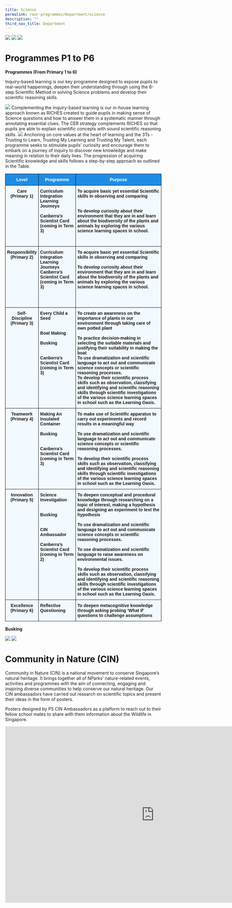 ```yaml
---
title: Science
permalink: /our-programmes/Department/science
description: ""
third_nav_title: Department
---
```

![](/images/Science%20Banner.png)
![](/images/Science%20Vision.png)
![](/images/Science%20Mission.png)

# Programmes P1 to P6
**Programmes (From Primary 1 to 6)**

Inquiry-based learning is our key programme designed to expose pupils to real-world happenings, deepen their understanding through using the 6-step Scientific Method in solving Science problems and develop their scientific reasoning skills. 

![](/images/Science%20Scientific%20Method.png)
Complementing the inquiry-based learning is our in-house learning approach known as RICHES created to guide pupils in making sense of Science questions and how to answer them in a systematic manner through annotating essential clues. The CER strategy complements RICHES so that pupils are able to explain scientific concepts with sound scientific reasoning skills.
![](/images/riches.png)
Anchoring on core values at the heart of learning and the 3Ts -Trusting to Learn, Trusting My Learning and Trusting My Talent, each programme seeks to stimulate pupils’ curiosity and encourage them to embark on a journey of inquiry to discover new knowledge and make meaning in relation to their daily lives. The progression of acquiring Scientific knowledge and skills follows a step-by-step approach as outlined in the Table.

<style type="text/css">
.tg  {border-collapse:collapse;border-spacing:0;}
.tg td{border-color:black;border-style:solid;border-width:1px;font-family:Arial, sans-serif;font-size:14px;
  overflow:hidden;padding:10px 5px;word-break:normal;}
.tg th{border-color:black;border-style:solid;border-width:1px;font-family:Arial, sans-serif;font-size:14px;
  font-weight:normal;overflow:hidden;padding:10px 5px;word-break:normal;}
.tg .tg-ztbg{background-color:#1F8CE4;color:#FFF;font-weight:bold;text-align:center;vertical-align:top}
.tg .tg-qgp6{background-color:#F2F9FF;font-weight:bold;text-align:center;vertical-align:top}
.tg .tg-6j7g{background-color:#F2F9FF;font-weight:bold;text-align:left;vertical-align:top}
</style>
<table class="tg">
<thead>
  <tr>
    <th class="tg-ztbg"><span style="color:white">Level</span></th>
    <th class="tg-ztbg"><span style="color:white">Programme</span></th>
    <th class="tg-ztbg"><span style="color:white">Purpose</span></th>
  </tr>
</thead>
<tbody>
  <tr>
    <td class="tg-qgp6">Care<br>(Primary 1)</td>
    <td class="tg-6j7g">Curriculum Integration<br>Learning Journeys<br> <br>Canberra’s Scientist Card<br>(coming in Term 3)<br> <br> <br> </td>
    <td class="tg-6j7g">To acquire basic yet essential Scientific skills in observing and comparing<br> <br> <br>To develop curiosity about their environment that they are in and learn about the biodiversity of the plants and animals by exploring the various science learning spaces in school.<br></td>
  </tr>
  <tr>
    <td class="tg-qgp6">Responsibility<br>(Primary 2)</td>
    <td class="tg-6j7g">Curriculum Integration Learning Journeys<br>Canberra’s Scientist Card<br>(coming in Term 3)<br> <br> <br> <br> </td>
    <td class="tg-6j7g">To acquire basic yet essential Scientific skills in observing and comparing<br> <br>To develop curiosity about their environment that they are in and learn about the biodiversity of the plants and animals by exploring the various science learning spaces in school.<br> <br> </td>
  </tr>
  <tr>
    <td class="tg-qgp6">Self-Discipline<br>(Primary 3)</td>
    <td class="tg-6j7g">Every Child a Seed<br><br><br>Boat Making<br> <br>Busking<br> <br> <br>Canberra’s Scientist Card<br>(coming in Term 3)<br> </td>
    <td class="tg-6j7g">To create an awareness on the importance of plants in our environment through taking care of own potted plant<br><br>To practice decision-making in selecting the suitable materials and justifying their suitability in making the boat<br>To use dramatization and scientific language to act out and communicate science concepts or scientific reasoning processes.<br>To develop their scientific process skills such as observation, classifying and identifying and scientific reasoning skills through scientific investigations of the various science learning spaces in school such as the Learning Oasis.</td>
  </tr>
  <tr>
    <td class="tg-qgp6">Teamwork<br>(Primary 4)</td>
    <td class="tg-6j7g">Making An Insulated Container<br> <br>Busking<br> <br> <br>Canberra’s Scientist Card<br>(coming in Term 3)<br> </td>
    <td class="tg-6j7g">To make use of Scientific apparatus to carry out experiments and record results in a meaningful way<br> <br>To use dramatization and scientific language to act out and communicate science concepts or scientific reasoning processes.<br> <br>To develop their scientific process skills such as observation, classifying and identifying and scientific reasoning skills through scientific investigations of the various science learning spaces in school such as the Learning Oasis.</td>
  </tr>
  <tr>
    <td class="tg-qgp6">Innovation<br>(Primary 5)</td>
    <td class="tg-6j7g">Science Investigation<br> <br> <br>Busking<br> <br> <br>CIN Ambassador<br> <br>Canberra’s Scientist Card<br>(coming in Term 2)<br> </td>
    <td class="tg-6j7g">To deepen conceptual and procedural knowledge through researching on a topic of interest, making a hypothesis and designing an experiment to test the hypothesis<br> <br>To use dramatization and scientific language to act out and communicate science concepts or scientific reasoning processes.<br> <br>To use dramatization and scientific language to raise awareness on environmental issues.<br> <br>To develop their scientific process skills such as observation, classifying and identifying and scientific reasoning skills through scientific investigations of the various science learning spaces in school such as the Learning Oasis.</td>
  </tr>
  <tr>
    <td class="tg-qgp6">Excellence<br>(Primary 6)</td>
    <td class="tg-6j7g">Reflective Questioning</td>
    <td class="tg-6j7g">To deepen metacognitive knowledge through asking probing ‘What if’ questions to challenge assumptions</td>
  </tr>
</tbody>
</table>

**Busking**

![](/images/Busking%201.png)
![](/images/Busking%2002.jpg)

# Community in Nature (CIN)
Community in Nature (CIN) is a national movement to conserve Singapore’s natural heritage. It brings together all of NParks’ nature-related events, activities and programmes with the aim of connecting, engaging and inspiring diverse communities to help conserve our natural heritage. Our CIN ambassadors have carried out research on scientific topics and present their ideas in the form of posters.

Posters designed by P5 CIN Ambassadors as a platform to reach out to their fellow school mates to share with them information about the Wildlife in Singapore.

<iframe allowfullscreen="true" height="569" width="960" frameborder="0" src="https://docs.google.com/presentation/d/e/2PACX-1vRfQoRIlmZvGe0850fCThcgFd6oT6BnLkK2ZdVmPknikWwuPV0Ws4Jl1xIJJy-k5jIIl6FJQ2YTimLW/embed?start=true&amp;loop=false&amp;delayms=3000"></iframe>